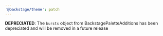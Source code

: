 ```yaml
---
'@backstage/theme': patch
---
```


**DEPRECIATED**: The `bursts` object from BackstagePaletteAdditions has been depreciated and will be removed in a future release
